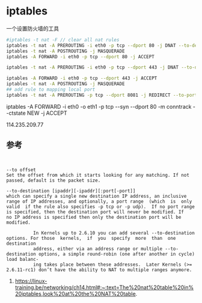 # iptables

一个设置防火墙的工具

```bash
#iptables -t nat -F // clear all nat rules
iptables -t nat -A PREROUTING -i eth0 -p tcp --dport 80 -j DNAT --to-destination 172.104.61.139:80
iptables -t nat -A POSTROUTING -j MASQUERADE
iptables -A FORWARD -i eth0 -p tcp --dport 80 -j ACCEPT

iptables -t nat -A PREROUTING -i eth0 -p tcp --dport 443 -j DNAT --to-destination 172.104.61.139:443

iptables -A FORWARD -i eth0 -p tcp --dport 443 -j ACCEPT
iptables -t nat -A POSTROUTING -j MASQUERADE
## add rule to mapping local port
iptables -t nat -A PREROUTING -p tcp --dport 8081 -j REDIRECT --to-port 8080
```
iptables -A FORWARD -i eth0 -o eth1 -p tcp --syn --dport 80 -m conntrack --ctstate NEW -j ACCEPT

114.235.209.77
## 参考

```text


--to offset
Set the offset from which it starts looking for any matching. If not passed, default is the packet size.

--to-destination [ipaddr][-ipaddr][:port[-port]]
which can specify a single new destination IP address, an inclusive range of IP addresses, and optionally, a port range  (which  is  only
valid  if the rule also specifies -p tcp or -p udp).  If no port range is specified, then the destination port will never be modified. If
no IP address is specified then only the destination port will be modified.

          In Kernels up to 2.6.10 you can add several --to-destination options. For those  kernels,  if  you  specify  more  than  one  destination
          address, either via an address range or multiple --to-destination options, a simple round-robin (one after another in cycle) load balanc-
          ing takes place between these addresses.  Later Kernels (>= 2.6.11-rc1) don’t have the ability to NAT to multiple ranges anymore.

```

1. https://linux-training.be/networking/ch14.html#:~:text=The%20nat%20table%20in%20iptables,look%20at%20the%20NAT%20table.